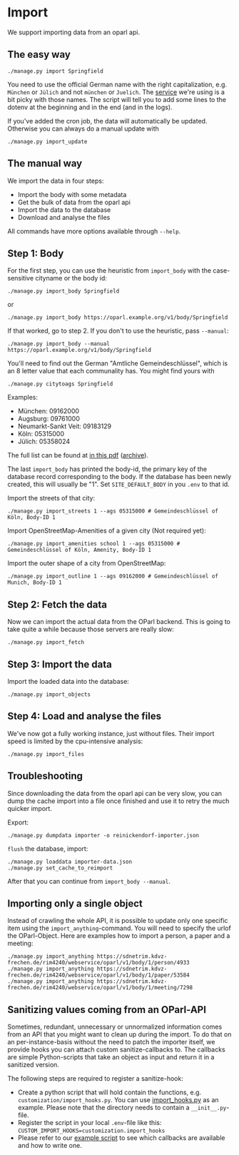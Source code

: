 # Import

We support importing data from an oparl api.

## The easy way

```
./manage.py import Springfield
```

You need to use the official German name with the right capitalization, e.g. `München` or `Jülich` and not `münchen` or `Juelich`. The [service](https://www.wikidata.org) we're using is a bit picky with those names. The script will tell you to add some lines to the dotenv at the beginning and in the end (and in the logs).

If you've added the cron job, the data will automatically be updated. Otherwise you can always do a manual update with

```
./manage.py import_update
```

## The manual way

We import the data in four steps:

* Import the body with some metadata
* Get the bulk of data from the oparl api
* Import the data to the database
* Download and analyse the files

All commands have more options available through `--help`.

## Step 1: Body

For the first step, you can use the heuristic from `import_body` with the case-sensitive cityname or the body id:

```
./manage.py import_body Springfield
```

or

```
./manage.py import_body https://oparl.example.org/v1/body/Springfield
```

If that worked, go to step 2. If you don't to use the heuristic, pass `--manual`:

```
./manage.py import_body --manual https://oparl.example.org/v1/body/Springfield
```

You'll need to find out the German "Amtliche Gemeindeschlüssel", which is an 8 letter value that each communality has. You might find yours with

```
./manage.py citytoags Springfield
```

Examples:

- München: 09162000
- Augsburg: 09761000
- Neumarkt-Sankt Veit: 09183129
- Köln: 05315000
- Jülich: 05358024

The full list can be found at [in this pdf](https://www.riserid.eu/data/user_upload/downloads/info-pdf.s/Diverses/Liste-Amtlicher-Gemeindeschluessel-AGS-2015.pdf) ([archive](https://web.archive.org/web/20190112120729/https://www.riserid.eu/data/user_upload/downloads/info-pdf.s/Diverses/Liste-Amtlicher-Gemeindeschluessel-AGS-2015.pdf)).

The last `import_body` has printed the body-id, the primary key of the database record corresponding to the body. If the database has been newly created, this will usually be "1". Set `SITE_DEFAULT_BODY` in you `.env` to that id.

Import the streets of that city:

```
./manage.py import_streets 1 --ags 05315000 # Gemeindeschlüssel of Köln, Body-ID 1
```

Import OpenStreetMap-Amenities of a given city (Not required yet):

```
./manage.py import_amenities school 1 --ags 05315000 # Gemeindeschlüssel of Köln, Amenity, Body-ID 1
```

Import the outer shape of a city from OpenStreetMap:

```
./manage.py import_outline 1 --ags 09162000 # Gemeindeschlüssel of Munich, Body-ID 1
```

## Step 2: Fetch the data

Now we can import the actual data from the OParl backend. This is going to take quite a while because those servers are really slow:

```
./manage.py import_fetch
```

## Step 3: Import the data

Import the loaded data into the database:

```
./manage.py import_objects
```

## Step 4: Load and analyse the files

We've now got a fully working instance, just without files. Their import speed is limited by the cpu-intensive analysis:

```
./manage.py import_files
```

## Troubleshooting

Since downloading the data from the oparl api can be very slow, you can dump the cache import into a file once finished and use it to retry the much quicker import.

Export:

```
./manage.py dumpdata importer -o reinickendorf-importer.json
```

`flush` the database, import:

```
./manage.py loaddata importer-data.json
./manage.py set_cache_to_reimport
```

After that you can continue from `import_body --manual`.

## Importing only a single object

Instead of crawling the whole API, it is possible to update only one specific item using the `import_anything`-command. You will need to specify the urlof the OParl-Object. Here are examples how to import a person, a paper and a meeting:

```
./manage.py import_anything https://sdnetrim.kdvz-frechen.de/rim4240/webservice/oparl/v1/body/1/person/4933
./manage.py import_anything https://sdnetrim.kdvz-frechen.de/rim4240/webservice/oparl/v1/body/1/paper/53584
./manage.py import_anything https://sdnetrim.kdvz-frechen.de/rim4240/webservice/oparl/v1/body/1/meeting/7298
```

## Sanitizing values coming from an OParl-API

Sometimes, redundant, unnecessary or unnormalized information comes from an API that you might want to clean up during the import. To do that on an per-instance-basis without the need to patch the importer itself, we provide hooks you can attach custom sanitize-callbacks to. The callbacks are simple Python-scripts that take an object as input and return it in a sanitized version.

The following steps are required to register a sanitize-hook:

- Create a python script that will hold contain the functions, e.g. ``customization/import_hooks.py``. You can use [import_hooks.py](../customization_examples/juelich_transparent/import_hooks.py) as an example. Please note that the directory needs to contain a ``__init__.py``-file.
- Register the script in your local ``.env``-file like this: ``CUSTOM_IMPORT_HOOKS=customization.import_hooks``
- Please refer to our [example script](../customization_examples/juelich_transparent/import_hooks.py) to see which callbacks are available and how to write one.
